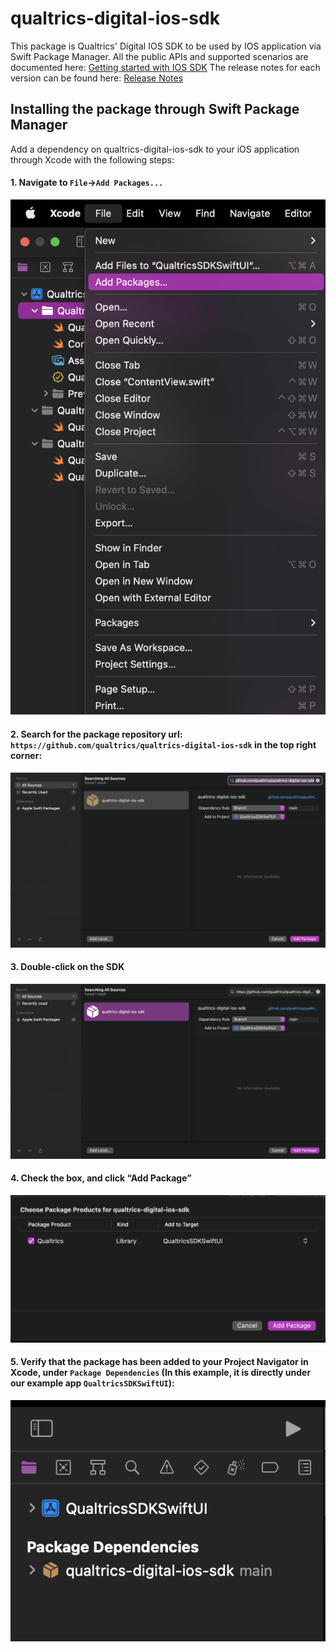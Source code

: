 # qualtrics-digital-ios-sdk

This package is Qualtrics' Digital IOS SDK to be used by IOS application via Swift Package Manager. 
All the public APIs and supported scenarios are documented here: [Getting started with IOS SDK](https://api.qualtrics.com/sdks/ZG9jOjgwNTgzNjY-getting-started-with-the-mobile-app-sdk-on-i-os)
The release notes for each version can be found here: [Release Notes](https://api.qualtrics.com/sdks/ZG9jOjgwNTgzNjc-i-os-mobile-app-sdk-releases)

## Installing the package through Swift Package Manager
Add a dependency on qualtrics-digital-ios-sdk to your iOS application through Xcode with the following steps:

#### 1. Navigate to `File`->`Add Packages...`
![step 1](https://github.com/qualtrics/qualtrics-digital-ios-sdk/blob/main/ReadMeFiles/step1.png?raw=true)

#### 2. Search for the package repository url: `https://github.com/qualtrics/qualtrics-digital-ios-sdk` in the top right corner:
![step 2](https://github.com/qualtrics/qualtrics-digital-ios-sdk/blob/main/ReadMeFiles/step2.png?raw=true)

#### 3. Double-click on the SDK
![step 3](https://github.com/qualtrics/qualtrics-digital-ios-sdk/blob/main/ReadMeFiles/step3.png?raw=true)

#### 4. Check the box, and click “Add Package”
![step 4](https://github.com/qualtrics/qualtrics-digital-ios-sdk/blob/main/ReadMeFiles/step4.png?raw=true)

#### 5. Verify that the package has been added to your Project Navigator in Xcode, under `Package Dependencies` (In this example, it is directly under our example app `QualtricsSDKSwiftUI`):
![step 5](https://github.com/qualtrics/qualtrics-digital-ios-sdk/blob/main/ReadMeFiles/step5.png?raw=true)
